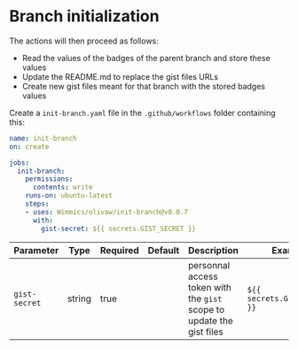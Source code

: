 # Branch initialization

The actions will then proceed as follows:

* Read the values of the badges of the parent branch and store these values
* Update the README.md to replace the gist files URLs
* Create new gist files meant for that branch with the stored badges values

Create a `init-branch.yaml` file in the `.github/workflows` folder containing this:

```yaml
name: init-branch
on: create

jobs:
  init-branch:
    permissions:
      contents: write
    runs-on: ubuntu-latest
    steps:
    - uses: Wimmics/olivaw/init-branch@v0.0.7
      with:
        gist-secret: ${{ secrets.GIST_SECRET }}
```

|Parameter|Type|Required|Default|Description|Example|
|---------|----|--------|-------|-----------|-------|
|`gist-secret`|string|true||personnal access token with the `gist` scope to update the gist files|`${{ secrets.GIST_SECRET }}`|
